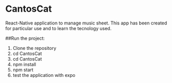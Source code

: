 # CantosCat
React-Native application to manage music sheet. This app has been created for particular use and to learn the tecnology used.

##Run the project:

1. Clone the repository
2. cd CantosCat
3. cd CantosCat
4. npm install
5. npm start
6. test the application with expo
